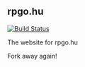 ## rpgo.hu

[![Build Status](https://travis-ci.org/rpgo/rpgo.hu.svg)](https://travis-ci.org/rpgo/rpgo.hu)

The website for rpgo.hu

Fork away again!
